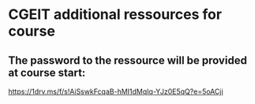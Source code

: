 # CGEIT additional ressources for course  

## The password to the ressource will be provided at course start:  
https://1drv.ms/f/s!AiSswkFcqaB-hMI1dMqIq-YJz0E5qQ?e=5oACji
